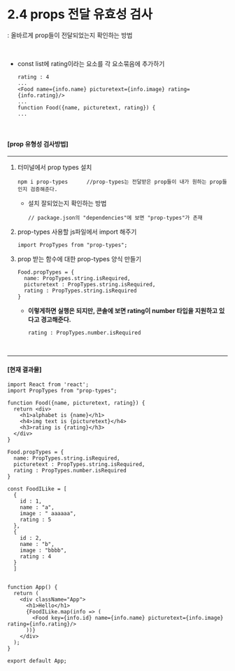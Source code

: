 # 2.4 props 전달 유효성 검사

: 올바르게 prop들이 전달되었는지 확인하는 방법

<br>

- const list에 rating이라는 요소를 각 요소묶음에 추가하기

  ```
  rating : 4
  ...
  <Food name={info.name} picturetext={info.image} rating={info.rating}/>
  ...
  function Food({name, picturetext, rating}) {
  ...
  ```

<br>

#### [prop 유형성 검사방법]

-------

1. 터미널에서 prop types 설치

   ```
   npm i prop-types      //prop-types는 전달받은 prop들이 내가 원하는 prop들인지 검증해준다.
   ```

   - 설치 잘되었는지 확인하는 방법

     ```
     // package.json의 "dependencies"에 보면 "prop-types"가 존재
     ```

2. prop-types 사용할 js파일에서 import 해주기

   ```
   import PropTypes from "prop-types";
   ```

3. prop 받는 함수에 대한 prop-types 양식 만들기

   ```
   Food.propTypes = {
     name: PropTypes.string.isRequired,
     picturetext : PropTypes.string.isRequired,
     rating : PropTypes.string.isRequired
   }
   ```

   - **이렇게하면 실행은 되지만, 콘솔에 보면 rating이 number 타입을 지원하고 있다고 경고해준다.**

     ```
     rating : PropTypes.number.isRequired
     ```
     

<br>

------

#### [현재 결과물]

```
import React from 'react';
import PropTypes from "prop-types";

function Food({name, picturetext, rating}) {
  return <div>
    <h1>alphabet is {name}</h1>
    <h4>img text is {picturetext}</h4>
    <h3>rating is {rating}</h3>
  </div>
}

Food.propTypes = {
  name: PropTypes.string.isRequired,
  picturetext : PropTypes.string.isRequired,
  rating : PropTypes.number.isRequired
}

const FoodILike = [
  {
    id : 1,
    name : "a",
    image : " aaaaaa",
    rating : 5
  },
  {
    id : 2,
    name : "b",
    image : "bbbb",
    rating : 4
  }
  ]


function App() {
  return (
    <div className="App">
      <h1>Hello</h1>
      {FoodILike.map(info => (
        <Food key={info.id} name={info.name} picturetext={info.image} rating={info.rating}/>
      ))}
    </div>
  );
}

export default App;
```


